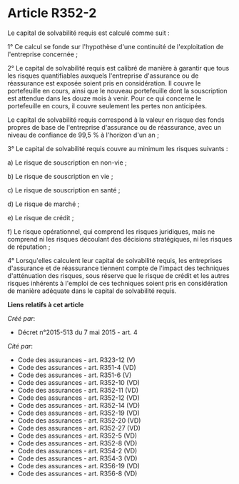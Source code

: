 # Article R352-2

Le capital de solvabilité requis est calculé comme suit : 

1° Ce calcul se fonde sur l'hypothèse d'une continuité de l'exploitation de l'entreprise concernée ; 

2° Le capital de solvabilité requis est calibré de manière à garantir que tous les risques quantifiables auxquels
l'entreprise d'assurance ou de réassurance est exposée soient pris en considération. Il couvre le portefeuille en cours,
ainsi que le nouveau portefeuille dont la souscription est attendue dans les douze mois à venir. Pour ce qui concerne le
portefeuille en cours, il couvre seulement les pertes non anticipées. 

Le capital de solvabilité requis correspond à la valeur en risque des fonds propres de base de l'entreprise d'assurance ou de
réassurance, avec un niveau de confiance de 99,5 % à l'horizon d'un an ; 

3° Le capital de solvabilité requis couvre au minimum les risques suivants : 

a) Le risque de souscription en non-vie ; 

b) Le risque de souscription en vie ; 

c) Le risque de souscription en santé ; 

d) Le risque de marché ; 

e) Le risque de crédit ; 

f) Le risque opérationnel, qui comprend les risques juridiques, mais ne comprend ni les risques découlant des décisions
stratégiques, ni les risques de réputation ; 

4° Lorsqu'elles calculent leur capital de solvabilité requis, les entreprises d'assurance et de réassurance tiennent compte
de l'impact des techniques d'atténuation des risques, sous réserve que le risque de crédit et les autres risques inhérents à
l'emploi de ces techniques soient pris en considération de manière adéquate dans le capital de solvabilité requis.

**Liens relatifs à cet article**

_Créé par_:

  - Décret n°2015-513 du 7 mai 2015 - art. 4

_Cité par_:

  - Code des assurances - art. R323-12 (V)
  - Code des assurances - art. R351-4 (VD)
  - Code des assurances - art. R351-6 (V)
  - Code des assurances - art. R352-10 (VD)
  - Code des assurances - art. R352-11 (VD)
  - Code des assurances - art. R352-12 (VD)
  - Code des assurances - art. R352-14 (VD)
  - Code des assurances - art. R352-19 (VD)
  - Code des assurances - art. R352-20 (VD)
  - Code des assurances - art. R352-27 (VD)
  - Code des assurances - art. R352-5 (VD)
  - Code des assurances - art. R352-8 (VD)
  - Code des assurances - art. R354-2 (VD)
  - Code des assurances - art. R354-3 (VD)
  - Code des assurances - art. R356-19 (VD)
  - Code des assurances - art. R356-8 (VD)

